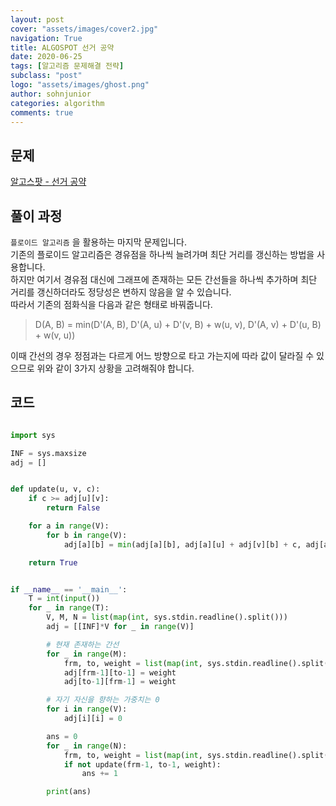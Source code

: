 ```yaml
---
layout: post
cover: "assets/images/cover2.jpg"
navigation: True
title: ALGOSPOT 선거 공약
date: 2020-06-25
tags: [알고리즘 문제해결 전략]
subclass: "post"
logo: "assets/images/ghost.png"
author: sohnjunior
categories: algorithm
comments: true
---
```


## 문제

[알고스팟 - 선거 공약](https://algospot.com/judge/problem/read/PROMISES)

## 풀이 과정

`플로이드 알고리즘` 을 활용하는 마지막 문제입니다. <br>
기존의 플로이드 알고리즘은 경유점을 하나씩 늘려가며 최단 거리를 갱신하는 방법을 사용합니다. <br>
하지만 여기서 경유점 대신에 그래프에 존재하는 모든 간선들을 하나씩 추가하며 최단 거리를 갱신하더라도 정당성은 변하지 않음을 알 수 있습니다. <br>
따라서 기존의 점화식을 다음과 같은 형태로 바꿔줍니다. <br>

> D(A, B) = min(D'(A, B), D'(A, u) + D'(v, B) + w(u, v), D'(A, v) + D'(u, B) + w(v, u))

이때 간선의 경우 정점과는 다르게 어느 방향으로 타고 가는지에 따라 값이 달라질 수 있으므로 위와 같이 3가지 상황을 고려해줘야 합니다. <br>

## 코드

```python

import sys

INF = sys.maxsize
adj = []


def update(u, v, c):
    if c >= adj[u][v]:
        return False

    for a in range(V):
        for b in range(V):
            adj[a][b] = min(adj[a][b], adj[a][u] + adj[v][b] + c, adj[a][v] + adj[u][b] + c)

    return True


if __name__ == '__main__':
    T = int(input())
    for _ in range(T):
        V, M, N = list(map(int, sys.stdin.readline().split()))
        adj = [[INF]*V for _ in range(V)]

        # 현재 존재하는 간선
        for _ in range(M):
            frm, to, weight = list(map(int, sys.stdin.readline().split()))
            adj[frm-1][to-1] = weight
            adj[to-1][frm-1] = weight

        # 자기 자신을 향하는 가중치는 0
        for i in range(V):
            adj[i][i] = 0

        ans = 0
        for _ in range(N):
            frm, to, weight = list(map(int, sys.stdin.readline().split()))
            if not update(frm-1, to-1, weight):
                ans += 1

        print(ans)

```
